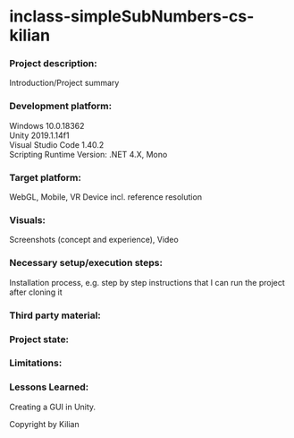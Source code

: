 # inclass-simpleSubNumbers-cs-kilian

### Project description: 
Introduction/Project summary 

### Development platform: 
Windows 10.0.18362\
Unity 2019.1.14f1\
Visual Studio Code 1.40.2\
Scripting Runtime Version: .NET 4.X, Mono

### Target platform: 
WebGL, Mobile, VR Device incl. reference resolution 

### Visuals: 
Screenshots (concept and experience), Video 

### Necessary setup/execution steps: 
Installation process, e.g. step by step instructions that I can run the project after cloning it

### Third party material: 

### Project state: 

### Limitations: 

### Lessons Learned: 
Creating a GUI in Unity. 


Copyright by Kilian 
